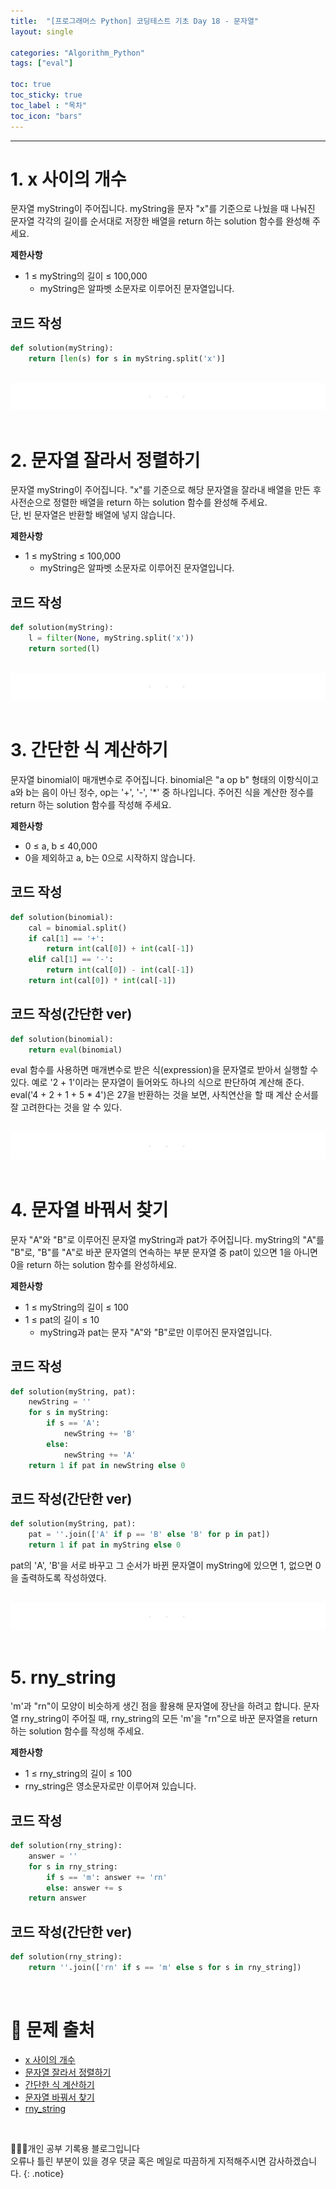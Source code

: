 ```yaml
---
title:  "[프로그래머스 Python] 코딩테스트 기초 Day 18 - 문자열"
layout: single

categories: "Algorithm_Python"
tags: ["eval"]

toc: true
toc_sticky: true
toc_label : "목차"
toc_icon: "bars"
---
```


***

# 1. x 사이의 개수
문자열 myString이 주어집니다. myString을 문자 "x"를 기준으로 나눴을 때 나눠진 문자열 각각의 길이를 순서대로 저장한 배열을 return 하는 solution 함수를 완성해 주세요.

**제한사항**
- 1 ≤ myString의 길이 ≤ 100,000
  - myString은 알파벳 소문자로 이루어진 문자열입니다.

## 코드 작성
```python
def solution(myString):
    return [len(s) for s in myString.split('x')]
```

<br>
<div style="text-align : center;">
<img src="/assets/images/etc/section.png">
</div>
<br>

# 2. 문자열 잘라서 정렬하기
문자열 myString이 주어집니다. "x"를 기준으로 해당 문자열을 잘라내 배열을 만든 후 사전순으로 정렬한 배열을 return 하는 solution 함수를 완성해 주세요.<br>
단, 빈 문자열은 반환할 배열에 넣지 않습니다.

**제한사항**
- 1 ≤ myString ≤ 100,000
  - myString은 알파벳 소문자로 이루어진 문자열입니다. 

## 코드 작성
```python
def solution(myString):
    l = filter(None, myString.split('x'))
    return sorted(l)
```

<br>
<div style="text-align : center;">
<img src="/assets/images/etc/section.png">
</div>
<br>

# 3. 간단한 식 계산하기
문자열 binomial이 매개변수로 주어집니다. binomial은 "a op b" 형태의 이항식이고 a와 b는 음이 아닌 정수, op는 '+', '-', '*' 중 하나입니다. 주어진 식을 계산한 정수를 return 하는 solution 함수를 작성해 주세요.

**제한사항**
- 0 ≤ a, b ≤ 40,000
- 0을 제외하고 a, b는 0으로 시작하지 않습니다.

## 코드 작성
```python
def solution(binomial):
    cal = binomial.split()
    if cal[1] == '+':
        return int(cal[0]) + int(cal[-1])
    elif cal[1] == '-':
        return int(cal[0]) - int(cal[-1])
    return int(cal[0]) * int(cal[-1])
```

## 코드 작성(간단한 ver)
```python
def solution(binomial):
    return eval(binomial)
```

eval 함수를 사용하면 매개변수로 받은 식(expression)을 문자열로 받아서 실행할 수 있다. 예로 '2 + 1'이라는 문자열이 들어와도 하나의 식으로 판단하여 계산해 준다. eval('4 + 2 + 1 + 5 * 4')은 27을 반환하는 것을 보면, 사칙연산을 할 때 계산 순서를 잘 고려한다는 것을 알 수 있다.

<br>
<div style="text-align : center;">
<img src="/assets/images/etc/section.png">
</div>
<br>

# 4. 문자열 바꿔서 찾기
문자 "A"와 "B"로 이루어진 문자열 myString과 pat가 주어집니다. myString의 "A"를 "B"로, "B"를 "A"로 바꾼 문자열의 연속하는 부분 문자열 중 pat이 있으면 1을 아니면 0을 return 하는 solution 함수를 완성하세요.

**제한사항**
- 1 ≤ myString의 길이 ≤ 100
- 1 ≤ pat의 길이 ≤ 10
  - myString과 pat는 문자 "A"와 "B"로만 이루어진 문자열입니다.

## 코드 작성
```python
def solution(myString, pat):
    newString = ''
    for s in myString:
        if s == 'A': 
            newString += 'B'
        else: 
            newString += 'A'
    return 1 if pat in newString else 0
```

## 코드 작성(간단한 ver)
```python
def solution(myString, pat):
    pat = ''.join(['A' if p == 'B' else 'B' for p in pat])
    return 1 if pat in myString else 0
```

pat의 'A', 'B'을 서로 바꾸고 그 순서가 바뀐 문자열이 myString에 있으면 1, 없으면 0을 출력하도록 작성하였다.

<br>
<div style="text-align : center;">
<img src="/assets/images/etc/section.png">
</div>
<br>

# 5. rny_string
'm'과 "rn"이 모양이 비슷하게 생긴 점을 활용해 문자열에 장난을 하려고 합니다. 문자열 rny_string이 주어질 때, rny_string의 모든 'm'을 "rn"으로 바꾼 문자열을 return 하는 solution 함수를 작성해 주세요.

**제한사항**
- 1 ≤ rny_string의 길이 ≤ 100
- rny_string은 영소문자로만 이루어져 있습니다.

## 코드 작성
```python
def solution(rny_string):
    answer = ''
    for s in rny_string:
        if s == 'm': answer += 'rn'
        else: answer += s
    return answer
```

## 코드 작성(간단한 ver)
```python
def solution(rny_string):
    return ''.join(['rn' if s == 'm' else s for s in rny_string])
```

<br>

# 📍 문제 출처
- [x 사이의 개수](https://school.programmers.co.kr/learn/courses/30/lessons/181867)
- [문자열 잘라서 정렬하기](https://school.programmers.co.kr/learn/courses/30/lessons/181866)
- [간단한 식 계산하기](https://school.programmers.co.kr/learn/courses/30/lessons/181865)
- [문자열 바꿔서 찾기](https://school.programmers.co.kr/learn/courses/30/lessons/181864)
- [rny_string](https://school.programmers.co.kr/learn/courses/30/lessons/181863)

<br>

👩🏻‍💻개인 공부 기록용 블로그입니다
<br>오류나 틀린 부분이 있을 경우 댓글 혹은 메일로 따끔하게 지적해주시면 감사하겠습니다.
{: .notice}